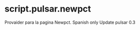 script.pulsar.newpct
====================
Provaider para la pagina Newpct. Spanish only
Update pulsar 0.3

